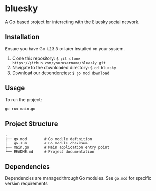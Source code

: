 # bluesky

A Go-based project for interacting with the Bluesky social network.

## Installation

Ensure you have Go 1.23.3 or later installed on your system.

1. Clone this repository: `$ git clone https://github.com/yourusername/bluesky.git`
2. Navigate to the downloaded directory: `$ cd bluesky`
3. Download our dependencies: `$ go mod download`

## Usage

To run the project:

```bash
go run main.go
```

## Project Structure

```
.
├── go.mod        # Go module definition
├── go.sum        # Go module checksum
├── main.go       # Main application entry point
└── README.md     # Project documentation
```

## Dependencies

Dependencies are managed through Go modules. See `go.mod` for specific version requirements.

